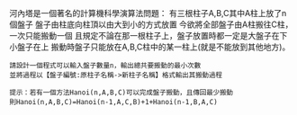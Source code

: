 河內塔是一個著名的計算機科學演算法問題：
    有三根柱子A,B,C其中A柱上放了n個盤子
    盤子由柱底向柱頂以由大到小的方式放置
    今欲將全部盤子由A柱搬往C柱，一次只能搬動一個
    且規定不論在那一根柱子上，盤子放置時都一定是大盤子在下小盤子在上
    搬動時盤子只能放在A,B,C柱中的某一柱上(就是不能放到其他地方)。

    請設計一個程式可以輸入盤子數量n，輸出總共要搬動的最小次數
    並將過程以【盤子編號:原柱子名稱->新柱子名稱】格式輸出其搬動過程

    提示：若有一個方法Hanoi(n,A,B,C)可以完成盤子搬動，且傳回最少搬動
    則Hanoi(n,A,B,C)=Hanoi(n-1,A,C,B)+1+Hanoi(n-1,B,A,C)
